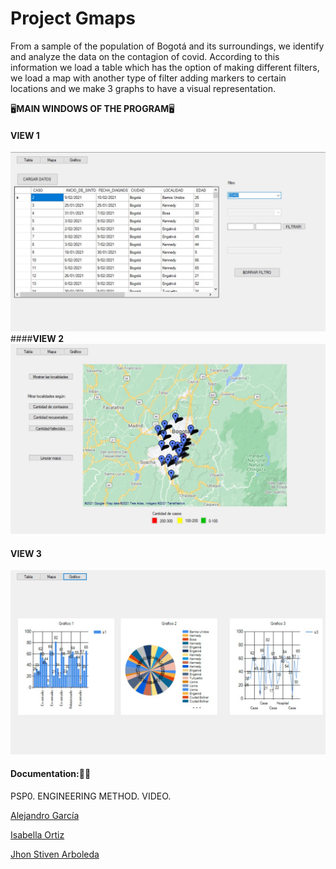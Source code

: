 # Project Gmaps

From a sample of the population of Bogotá and its surroundings, we identify and analyze the data on the contagion of covid. According to this information we load a table which has the option of making different filters, we load a map with another type of filter adding markers to certain locations and we make 3 graphs to have a visual representation.

🖥️**MAIN WINDOWS OF THE PROGRAM**🖥️

#### **VIEW 1**
![Vista 1](https://github.com/AleGarQ/Gmaps-workshop/blob/main/Gmaps/images/Vista1.jpeg)
####**VIEW 2**
![Vista 2](https://github.com/AleGarQ/Gmaps-workshop/blob/main/Gmaps/images/Vista2.jpeg "Vista 2")
#### **VIEW 3**
![Vista 3](https://github.com/AleGarQ/Gmaps-workshop/blob/main/Gmaps/images/Vista3.jpeg "Vista 3")

#### **Documentation:**📃📃

PSP0.
ENGINEERING METHOD.
VIDEO.


[Alejandro García ](http://https://github.com/AleGarQ "Alejandro García ")

[Isabella Ortiz](http://https://github.com/isabellaortiz5 "Isabella Ortiz")

[Jhon Stiven Arboleda](http://https://github.com/StivenArboleda "Jhon Stiven Arboleda")
